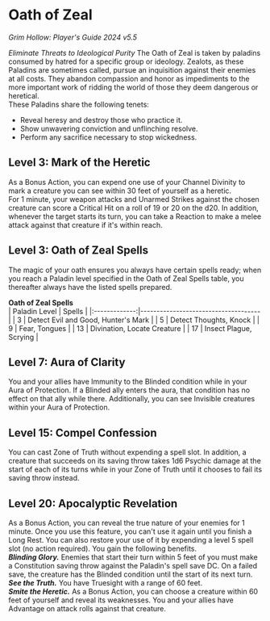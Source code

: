 # Oath of Zeal
*Grim Hollow: Player's Guide 2024 v5.5*

*Eliminate Threats to Ideological Purity* 
The Oath of Zeal is taken by paladins consumed by hatred for a specific group or ideology. Zealots, as these Paladins are sometimes called, pursue an inquisition against their enemies at all costs. They abandon compassion and honor as impediments to the more important work of ridding the world of those they deem dangerous or heretical.  
These Paladins share the following tenets:
- Reveal heresy and destroy those who practice it.
- Show unwavering conviction and unflinching resolve.
- Perform any sacrifice necessary to stop wickedness.

## Level 3: Mark of the Heretic
As a Bonus Action, you can expend one use of your Channel Divinity to mark a creature you can see within 30 feet of yourself as a heretic.  
For 1 minute, your weapon attacks and Unarmed Strikes against the chosen creature can score a Critical Hit on a roll of 19 or 20 on the d20. In addition, whenever the target starts its turn, you can take a Reaction to make a melee attack against that creature if it's within reach.

## Level 3: Oath of Zeal Spells
The magic of your oath ensures you always have certain spells ready; when you reach a Paladin level specified in the Oath of Zeal Spells table, you thereafter always have the listed spells prepared.

**Oath of Zeal Spells**  
| Paladin Level | Spells                              |
|:-------------:|-------------------------------------|
| 3             | Detect Evil and Good, Hunter's Mark |
| 5             | Detect Thoughts, Knock              |
| 9             | Fear, Tongues                       |
| 13            | Divination, Locate Creature         |
| 17            | Insect Plague, Scrying              |

## Level 7: Aura of Clarity
You and your allies have Immunity to the Blinded condition while in your Aura of Protection. If a Blinded ally enters the aura, that condition has no effect on that ally while there. Additionally, you can see Invisible creatures within your Aura of Protection.

## Level 15: Compel Confession
You can cast Zone of Truth without expending a spell slot. In addition, a creature that succeeds on its saving throw takes 1d6 Psychic damage at the start of each of its turns while in your Zone of Truth until it chooses to fail its saving throw instead.

## Level 20: Apocalyptic Revelation
As a Bonus Action, you can reveal the true nature of your enemies for 1 minute. Once you use this feature, you can't use it again until you finish a Long Rest. You can also restore your use of it by expending a level 5 spell slot (no action required). You gain the following benefits.  
***Blinding Glory.*** Enemies that start their turn within 5 feet of you must make a Constitution saving throw against the Paladin's spell save DC. On a failed save, the creature has the Blinded condition until the start of its next turn.  
***See the Truth.*** You have Truesight with a range of 60 feet.  
***Smite the Heretic.*** As a Bonus Action, you can choose a creature within 60 feet of yourself and reveal its weaknesses. You and your allies have Advantage on attack rolls against that creature.